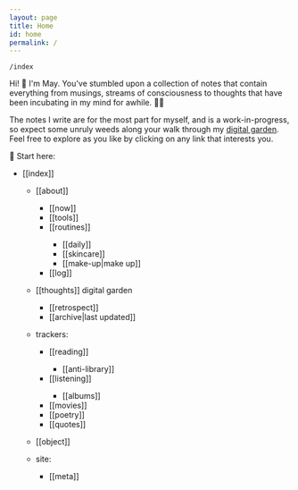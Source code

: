 ```yaml
---
layout: page
title: Home
id: home
permalink: /
---
```


`/index`

<p>Hi! 👋 I'm May. You've stumbled upon a collection of notes that contain everything from musings, streams of consciousness to thoughts that have been incubating in my mind for awhile. 🧠✨ </p>

<p>The notes I write are for the most part for myself, and is a work-in-progress, so expect some unruly weeds along your walk through my <a class="internal-link" href="https://maytrinh.me/growing-my-ideas">digital garden</a>. Feel free to explore as you like by clicking on any link that interests you. </p>

📍 Start here:
<ul>
<li>[[index]]</li>

<ul>
<li>[[about]]</li>
<ul>
<li>[[now]]</li>
<li>[[tools]]</li>
<li>[[routines]]</li>
<ul><li>[[daily]]</li>
<li>[[skincare]]</li>
<li>[[make-up|make up]]</li>
</ul>
<li>[[log]]</li>
</ul>
</ul>

<ul>
<li>[[thoughts]] <span class="subtext">digital garden</span></li>
<ul><li>[[retrospect]]</li>
<li>[[archive|last updated]]</li></ul>
</ul>

<ul>
<li>trackers:</li>

<ul>
<li>[[reading]]</li>
<ul><li>[[anti-library]]</li></ul>
<li>[[listening]]</li>
<ul><li>[[albums]]</li></ul>
<li>[[movies]]</li>
<li>[[poetry]]</li>
<li>[[quotes]]</li>
</ul>
</ul>

<ul>
<li>[[object]]</li>
</ul>

<ul>
<li>site:</li>

<ul>
<li>[[meta]]</li>
</ul>
</ul>

</ul>


<style>
  .wrapper {
    max-width: 58em;
  }
</style>
